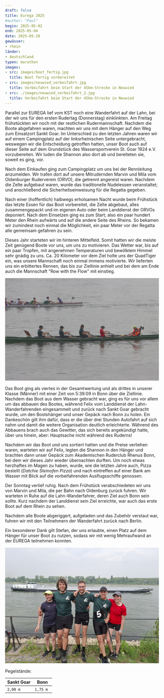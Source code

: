 ```yaml
---
draft: false
title: Eurega 2025
#author: "Paul"
begin: 2025-05-02
end: 2025-05-04
date: 2025-05-20
gewässer:
- rhein
länder:
- deutschland
typen: marathon
images:
- src: images/boot_fertig.jpg
  title: Boot fertig vorbereitet
- src: images/neuwied_vorbeifahrt.jpg
  title: Vorbeifahrt beim Start der 45km-Strecke in Neuwied
- src: ./images/neuwied_vorbeifahrt_2.jpg
  title: Vorbeifahrt beim Start der 45km-Strecke in Neuwied
---
```


Parallel zur EUREGA lief vom KST noch eine Wanderfahrt auf der Lahn, bei der wir uns für den ersten Rudertag (Donnerstag) einklinkten.
Am Freitag frühstückten wir noch mit der restlichen Rudermannschaft.
Nachdem die Boote abgefahren waren, machten wir uns mit dem Hänger auf den Weg zum Einsatzort Sankt Goar.
Im Unterschied zu den letzten Jahren waren wir auf einem Campingplatz auf der linksrheinischen Seite untergebracht, weswegen wir die Entscheidung getroffen hatten, unser Boot auch auf dieser Seite auf dem Grundstück des Wassersportverein St. Goar 1924 e.V. vorzubereiten.
Wir luden die Shannon also dort ab und bereiteten sie, soweit es ging, vor.

Nach dem Einkaufen ging zum Campingplatz um uns bei der Rennleitung anzumelden.
Wir trafen dort auf unsere Mitrudernden Marvin und Mila vom Oldenburger Ruderverein (ORVO), die getrennt angereist waren.
Nachdem die Zelte aufgebaut waren, wurde das traditionelle Nudelessen veranstaltet; und anschließend die Sicherheitseinweisung für die Regatta gegeben.

Nach einer (hoffentlich) halbwegs erholsamen Nacht wurde beim Frühstück das letzte Essen für das Boot vorbereitet, die Zelte abgebaut, alles zusammengepackt und im eigenen Auto oder beim Landdienst der ORVOs deponiert.
Nach dem Einsetzen ging es zum Start; also ein paar hundert Meter den Rhein aufwärts und auf die andere Seite des Rheins. So bekamen wir zumindest noch einmal die Möglichkeit, ein paar Meter vor der Regatta alle gemeinsam gefahren zu sein.

Dieses Jahr starteten wir im hinteren Mittelfeld.
Somit hatten wir die meiste Zeit genügend Boote vor uns, um uns zu motivieren.
Das Wetter war, bis auf ein paar Tropfen, mit angenehmen Temperaturen und bewölktem Himmel sehr gnädig zu uns.
Ca. 20 Kilometer vor dem Ziel holte uns der QuadTiger ein, was unsere Mannschaft noch einmal immens motivierte.
Wir lieferten uns ein erbittertes Rennen, das bis zur Ziellinie anhielt und bei dem am Ende auch die Mannschaft "Row with the Flow" mit einstieg.

![Zieleinfahrt](images/zieleinfahrt.jpg)

Das Boot ging als viertes in der Gesamtwertung und als drittes in unserer Klasse (Männer) mit einer Zeit von 5:39:09 in Bonn über die Ziellinie.
Nachdem das Boot aus dem Wasser gebracht war, ging es für uns vor allem um das abbauen des Bootes, während Felix vom Landdienst der Lahn-Wanderfahrenden eingesammelt und zurück nach Sankt Goar gebracht wurde, um den Bootshänger und unser Gepäck nach Bonn zu holen.
Ein Dankeschön gilt ihm dafür, dass er die über drei Stunden Autofahrt auf sich nahm und damit die weitere Organisation deutlich erleichterte.
Während des Abbauens brach auch das Gewitter, das sich bereits angekündigt hatte, über uns hinein, aber: Hauptsache nicht während des Ruderns!

Nachdem wir das Boot und uns sortiert hatten und die Preise verliehen waren, warteten wir auf Felix, legten die Shannon in den Hänger und brachten dann unser Gepäck
zum Akademischen Ruderclub Rhenus Bonn, bei dem wir dieses Jahr wieder übernachten durften.
Um noch etwas herzhaftes im Magen zu haben, wurde, wie die letzten Jahre auch, Pizza bestellt (_Datchie Steinofen Pizza_) und nach eintreffen auf einer Bank am Wasser mit Blick auf die vorbeifahrenden Ausflugsschiffe genossen.

Der Sonntag verlief ruhig. Nach dem Frühstück verabschiedeten wir uns von Marvin und Mila, die per Bahn nach Oldenburg zurück fuhren.
Wir warteten in Ruhe auf die Lahn-Wanderfahrer, deren Ziel auch Bonn sein sollte. Kurz nachdem der Landdienst sein Ziel erreichte, war auch das erste Boot auf dem Rhein zu sehen.

Nachdem alle Boote abgeriggert, aufgeladen und das Zubehör verstaut war, fuhren wir mit den Teilnehmern der Wanderfahrt zurück nach Berlin.

Ein besonderer Dank gilt Stefan, der uns erlaubte, einen Platz auf dem Hänger für unser Boot zu nutzen, sodass wir mit wenig Mehraufwand an der EUREGA teilnehmen konnten.

![Mannschaft im Ziel](images/mannschaft_im_ziel.jpg)

Pegelstände:

| Sankt Goar | Bonn      |
|------------|-----------|
| `2,00 m`   | `1,75 m ` | 
